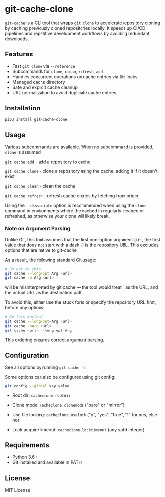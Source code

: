 # git-cache-clone

`git-cache` is a CLI tool that wraps `git clone` to accelerate repository cloning by caching previously cloned repositories locally. It speeds up CI/CD pipelines and repetitive development workflows by avoiding redundant downloads.

## Features

- Fast `git clone` via `--reference`
- Subcommands for `clone`, `clean`, `refresh`, `add`
- Handles concurrent operations on cache entries via file locks
- Managed cache directory
- Safe and explicit cache cleanup
- URL normalization to avoid duplicate cache entries

## Installation

```bash
pip3 install git-cache-clone
```

## Usage

Various subcommands are available. When no subcommand is provided, `clone` is assumed.

`git cache add` - add a repository to cache

`git cache clone` - clone a repository using the cache, adding it if it doesn't exist

`git cache clean` - clean the cache

`git cache refresh` - refresh cache entries by fetching from origin

Using the `--dissociate` option is recommended when using the `clone` command in environments where the cached in regularly cleaned or refreshed, as otherwise your clone will likely break.

### Note on Argument Parsing

Unlike Git, this tool assumes that the first non-option argument (i.e., the first value that does not start with a dash -) is the repository URL. This excludes options that are native to git-cache

As a result, the following standard Git usage:

```bash
# Do not do this
git cache --long-opt Arg <url>
git cache -o Arg <url>
```

will be misinterpreted by git cache — the tool would treat 1 as the URL, and the actual URL as the destination path.

To avoid this, either use the stuck form or specify the repository URL first, before any options:

```bash
# Do this instead
git cache --long-opt=Arg <url> 
git cache -oArg <url> 
git cache <url> --long-opt Arg
```
This ordering ensures correct argument parsing.

## Configuration

See all options by running `git cache -h`

Some options can also be configured using git config:

```bash
git config --global key value
```

- Root dir: `cacheclone.rootdir`

- Clone mode: `cacheclone.clonemode` ("bare" or "mirror")

- Use file locking: `cacheclone.uselock` ("y", "yes", "true", "1" for yes, else no)

- Lock acquire timeout: `cacheclone.locktimeout` (any valid integer)

## Requirements

- Python 3.6+
- Git installed and available in PATH

## License

MIT License
